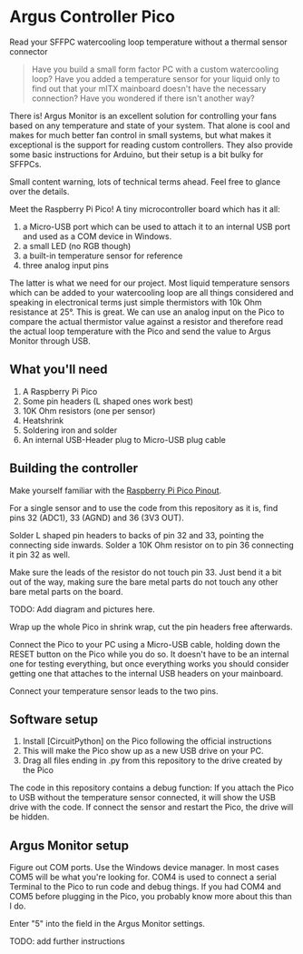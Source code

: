 # Argus Controller Pico

Read your SFFPC watercooling loop temperature without a thermal sensor connector

> Have you build a small form factor PC with a custom watercooling loop? 
> Have you added a temperature sensor for your liquid only to find out that your mITX mainboard doesn't have the necessary connection?
> Have you wondered if there isn't another way?

There is! Argus Monitor is an excellent solution for controlling your fans based on any temperature and state of your system. That alone is cool and makes for much better fan control in small systems, but what makes it exceptional is the support for reading custom controllers. They also provide some basic instructions for Arduino, but their setup is a bit bulky for SFFPCs. 

Small content warning, lots of technical terms ahead. Feel free to glance over the details.

Meet the Raspberry Pi Pico! A tiny microcontroller board which has it all:

1. a Micro-USB port which can be used to attach it to an internal USB port and used as a COM device in Windows.
2. a small LED (no RGB though)
3. a built-in temperature sensor for reference
4. three analog input pins

The latter is what we need for our project. Most liquid temperature sensors which can be added to your watercooling loop are all things considered and speaking in electronical terms just simple thermistors with 10k Ohm resistance at 25°. This is great. We can use an analog input on the Pico to compare the actual thermistor value against a resistor and therefore read the actual loop temperature with the Pico and send the value to Argus Monitor through USB.

## What you'll need

1. A Raspberry Pi Pico
2. Some pin headers (L shaped ones work best)
3. 10K Ohm resistors (one per sensor)
4. Heatshrink
5. Soldering iron and solder 
6. An internal USB-Header plug to Micro-USB plug cable

## Building the controller

Make yourself familiar with the [Raspberry Pi Pico Pinout](https://datasheets.raspberrypi.com/pico/Pico-R3-A4-Pinout.pdf). 

For a single sensor and to use the code from this repository as it is, find pins 32 (ADC1), 33 (AGND) and 36 (3V3 OUT). 

Solder L shaped pin headers to backs of pin 32 and 33, pointing the connecting side inwards. 
Solder a 10K Ohm resistor on to pin 36 connecting it pin 32 as well. 

Make sure the leads of the resistor do not touch pin 33. Just bend it a bit out of the way, making sure the bare metal parts do not touch any other bare metal parts on the board.

TODO: Add diagram and pictures here.

Wrap up the whole Pico in shrink wrap, cut the pin headers free afterwards. 

Connect the Pico to your PC using a Micro-USB cable, holding down the RESET button on the Pico while you do so. It doesn't have to be an internal one for testing everything, but once everything works you should consider getting one that attaches to the internal USB headers on your mainboard.

Connect your temperature sensor leads to the two pins.

## Software setup

1. Install [CircuitPython] on the Pico following the official instructions
2. This will make the Pico show up as a new USB drive on your PC.
3. Drag all files ending in .py from this repository to the drive created by the Pico

The code in this repository contains a debug function: If you attach the Pico to USB without the temperature sensor connected, it will show the USB drive with the code. If connect the sensor and restart the Pico, the drive will be hidden.

## Argus Monitor setup

Figure out COM ports. Use the Windows device manager. In most cases COM5 will be what you're looking for. COM4 is used to connect a serial Terminal to the Pico to run code and debug things. If you had COM4 and COM5 before plugging in the Pico, you probably know more about this than I do.

Enter "5" into the field in the Argus Monitor settings. 

TODO: add further instructions






